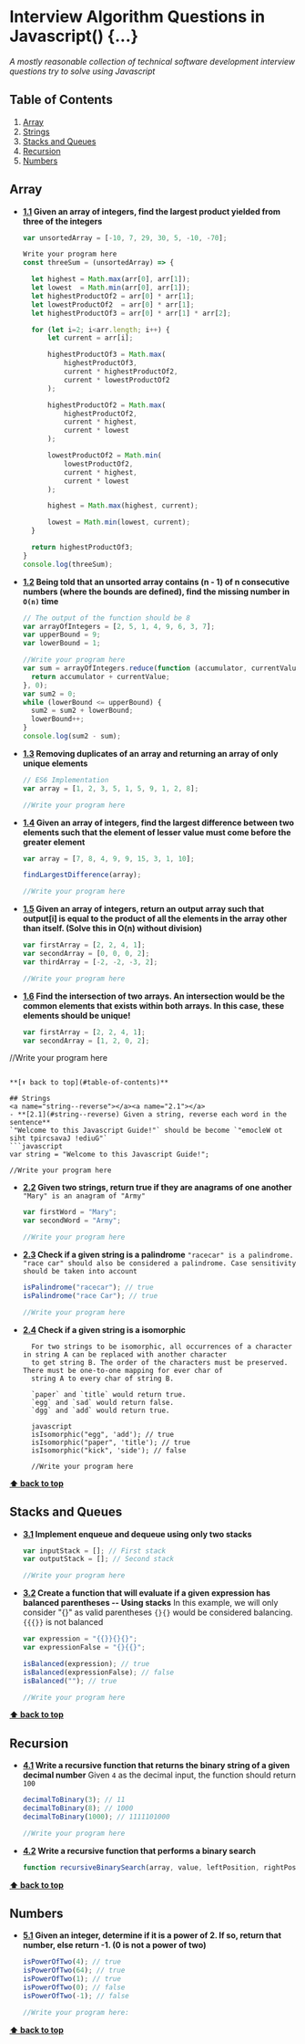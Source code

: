 # Interview Algorithm Questions in Javascript() {...}

_A mostly reasonable collection of technical software development interview questions try to solve using Javascript_

## Table of Contents

1. [Array](#array)
1. [Strings](#strings)
1. [Stacks and Queues](#stacks-and-queues)
1. [Recursion](#recursion)
1. [Numbers](#numbers)

## Array

<a name="array--product"></a><a name="1.1"></a>

- **[1.1](#array--product) Given an array of integers, find the largest product yielded from three of the integers**

  ```javascript
  var unsortedArray = [-10, 7, 29, 30, 5, -10, -70];

  Write your program here
  const threeSum = (unsortedArray) => {

    let highest = Math.max(arr[0], arr[1]);
    let lowest  = Math.min(arr[0], arr[1]);
    let highestProductOf2 = arr[0] * arr[1];
    let lowestProductOf2  = arr[0] * arr[1];
    let highestProductOf3 = arr[0] * arr[1] * arr[2];

    for (let i=2; i<arr.length; i++) {
        let current = arr[i];

        highestProductOf3 = Math.max(
            highestProductOf3,
            current * highestProductOf2,
            current * lowestProductOf2
        );

        highestProductOf2 = Math.max(
            highestProductOf2,
            current * highest,
            current * lowest
        );

        lowestProductOf2 = Math.min(
            lowestProductOf2,
            current * highest,
            current * lowest
        );

        highest = Math.max(highest, current);

        lowest = Math.min(lowest, current);
    }

    return highestProductOf3;
  }
  console.log(threeSum);

  ```

<a name="array--consecutive--sum"></a><a name="1.2"></a>

- **[1.2](#array--consecutive--sum) Being told that an unsorted array contains (n - 1) of n consecutive numbers (where the bounds are defined), find the missing number in `O(n)` time**

  ```javascript
  // The output of the function should be 8
  var arrayOfIntegers = [2, 5, 1, 4, 9, 6, 3, 7];
  var upperBound = 9;
  var lowerBound = 1;

  //Write your program here
  var sum = arrayOfIntegers.reduce(function (accumulator, currentValue) {
    return accumulator + currentValue;
  }, 0);
  var sum2 = 0;
  while (lowerBound <= upperBound) {
    sum2 = sum2 + lowerBound;
    lowerBound++;
  }
  console.log(sum2 - sum);
  ```

<a name="array--unique"></a><a name="1.3"></a>

- **[1.3](#array--unique) Removing duplicates of an array and returning an array of only unique elements**

  ```javascript
  // ES6 Implementation
  var array = [1, 2, 3, 5, 1, 5, 9, 1, 2, 8];

  //Write your program here
  ```

<a name="array--largest-difference"></a><a name="1.4"></a>

- **[1.4](#array--largest-difference) Given an array of integers, find the largest difference between two elements such that the element of lesser value must come before the greater element**

  ```javascript
  var array = [7, 8, 4, 9, 9, 15, 3, 1, 10];

  findLargestDifference(array);

  //Write your program here
  ```

<a name="array--product-other-than-itself"></a><a name="1.5"></a>

- **[1.5](#array--product-other-than-itself) Given an array of integers, return an output array such that output[i] is equal to the product of all the elements in the array other than itself. (Solve this in O(n) without division)**

  ```javascript
  var firstArray = [2, 2, 4, 1];
  var secondArray = [0, 0, 0, 2];
  var thirdArray = [-2, -2, -3, 2];

  //Write your program here
  ```

<a name="array--intersection"></a><a name="1.6"></a>

- **[1.6](#array--intersection) Find the intersection of two arrays. An intersection would be the common elements that exists within both arrays. In this case, these elements should be unique!**
  ```javascript
  var firstArray = [2, 2, 4, 1];
  var secondArray = [1, 2, 0, 2];
  ```

//Write your program here

````

**[⬆ back to top](#table-of-contents)**

## Strings
<a name="string--reverse"></a><a name="2.1"></a>
- **[2.1](#string--reverse) Given a string, reverse each word in the sentence**
`"Welcome to this Javascript Guide!"` should be become `"emocleW ot siht tpircsavaJ !ediuG"`
```javascript
var string = "Welcome to this Javascript Guide!";

//Write your program here
````

<a name="string--anagram"></a><a name="2.2"></a>

- **[2.2](#string--anagram) Given two strings, return true if they are anagrams of one another**
  `"Mary" is an anagram of "Army"`

  ```javascript
  var firstWord = "Mary";
  var secondWord = "Army";

  //Write your program here
  ```

  <a name="string--palindrome"></a><a name="2.3"></a>

- **[2.3](#string--palindrome) Check if a given string is a palindrome**
  `"racecar" is a palindrome. "race car" should also be considered a palindrome. Case sensitivity should be taken into account`

  ```javascript
  isPalindrome("racecar"); // true
  isPalindrome("race Car"); // true

  //Write your program here
  ```

<a name="string--isIsomorphic"></a><a name="2.3"></a>

- **[2.4](#string--palindrome) Check if a given string is a isomorphic**

  ```
    For two strings to be isomorphic, all occurrences of a character in string A can be replaced with another character
    to get string B. The order of the characters must be preserved. There must be one-to-one mapping for ever char of
    string A to every char of string B.

    `paper` and `title` would return true.
    `egg` and `sad` would return false.
    `dgg` and `add` would return true.

    javascript
    isIsomorphic("egg", 'add'); // true
    isIsomorphic("paper", 'title'); // true
    isIsomorphic("kick", 'side'); // false

    //Write your program here
  ```

**[⬆ back to top](#table-of-contents)**

## Stacks and Queues

<a name="stack-queue--stack-as-queue"></a><a name="3.1"></a>

- **[3.1](#stack-queue--stack-as-queue) Implement enqueue and dequeue using only two stacks**

  ```javascript
  var inputStack = []; // First stack
  var outputStack = []; // Second stack

  //Write your program here
  ```

<a name="stack-queue--parentheses-balancing"></a><a name="3.2"></a>

- **[3.2](#stack-queue--parentheses-balancing) Create a function that will evaluate if a given expression has balanced parentheses -- Using stacks**
  In this example, we will only consider "{}" as valid parentheses
  `{}{}` would be considered balancing. `{{{}}` is not balanced

  ```javascript
  var expression = "{{}}{}{}";
  var expressionFalse = "{}{{}";

  isBalanced(expression); // true
  isBalanced(expressionFalse); // false
  isBalanced(""); // true

  //Write your program here
  ```

**[⬆ back to top](#table-of-contents)**

## Recursion

<a name="recursion--decimal-to-binary"></a><a name="4.1"></a>

- **[4.1](#recursion--decimal-to-binary) Write a recursive function that returns the binary string of a given decimal number**
  Given `4` as the decimal input, the function should return `100`

  ```javascript
  decimalToBinary(3); // 11
  decimalToBinary(8); // 1000
  decimalToBinary(1000); // 1111101000

  //Write your program here
  ```

<a name="recursion--binary-search"></a><a name="4.2"></a>

- **[4.2](#recursion--binary-search) Write a recursive function that performs a binary search**

  ```javascript
  function recursiveBinarySearch(array, value, leftPosition, rightPosition) {}
  ```

**[⬆ back to top](#table-of-contents)**

## Numbers

<a name="numbers--power-of-two"></a><a name="5.1"></a>

- **[5.1](#numbers--power-of-two) Given an integer, determine if it is a power of 2. If so,
  return that number, else return -1. (0 is not a power of two)**

  ```javascript
  isPowerOfTwo(4); // true
  isPowerOfTwo(64); // true
  isPowerOfTwo(1); // true
  isPowerOfTwo(0); // false
  isPowerOfTwo(-1); // false

  //Write your program here:
  ```

**[⬆ back to top](#table-of-contents)**
